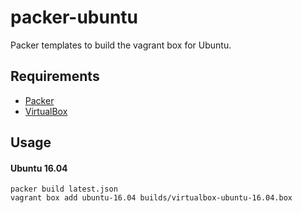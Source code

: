 # packer-ubuntu
Packer templates to build the vagrant box for Ubuntu.

## Requirements
+ [Packer](https://www.packer.io/)
+ [VirtualBox](https://www.virtualbox.org/)

## Usage
#### Ubuntu 16.04
```
packer build latest.json
vagrant box add ubuntu-16.04 builds/virtualbox-ubuntu-16.04.box
```
